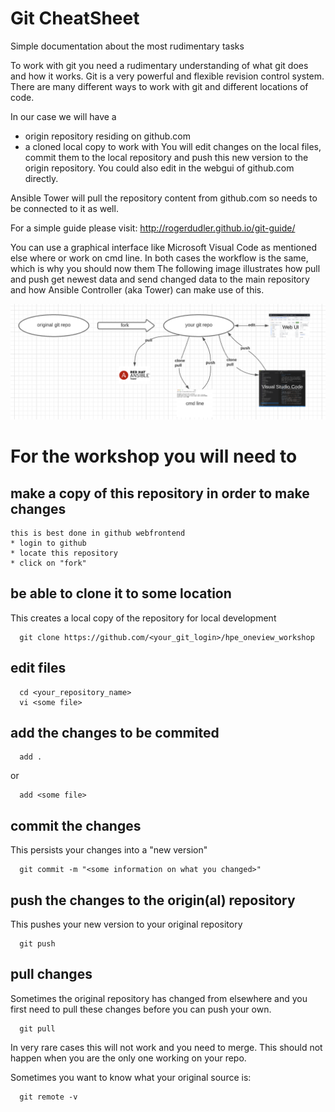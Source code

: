 # Git CheatSheet

Simple documentation about the most rudimentary tasks

To work with git you need a rudimentary understanding of what git does and how it works.
Git is a very powerful and flexible revision control system. There are many different ways to work with git and different locations of code.

In our case we will have a
* origin repository residing on github.com
* a cloned local copy to work with
You will edit changes on the local files, commit them to the local repository and push this new version to the origin repository.
You could also edit in the webgui of github.com directly.

Ansible Tower will pull the repository content from github.com so needs to be connected to it as well. 

For a simple guide please visit: http://rogerdudler.github.io/git-guide/

You can use a graphical interface like Microsoft Visual Code as mentioned else where or work on cmd line. In both cases the workflow is the same, which is why you should now them The following image illustrates how pull and push get newest data and send changed data to the main repository and how Ansible Controller (aka Tower) can make use of this.

![git_clonepullandpush.png](/images/git_clonepullandpush.png)


# For the workshop you will need to 

## make a copy of this repository in order to make changes
	this is best done in github webfrontend
	* login to github
	* locate this repository
	* click on "fork" 

## be able to clone it to some location 
  This creates a local copy of the repository for local development
```
  git clone https://github.com/<your_git_login>/hpe_oneview_workshop
```

## edit files
```
  cd <your_repository_name>
  vi <some file>
```

## add the changes to be commited
```
  add .
```
  or
```
  add <some file>
```

## commit the changes
  This persists your changes into a "new version"
```
  git commit -m "<some information on what you changed>"
```

## push the changes to the origin(al) repository
  This pushes your new version to your original repository
```
  git push
```

## pull changes 
  Sometimes the original repository has changed from elsewhere and you first need to pull these changes before you can push your own.
```
  git pull
```

  In very rare cases this will not work and you need to merge. This should not happen when you are the only one working on your repo.

  Sometimes you want to know what your original source is:
```
  git remote -v
```


